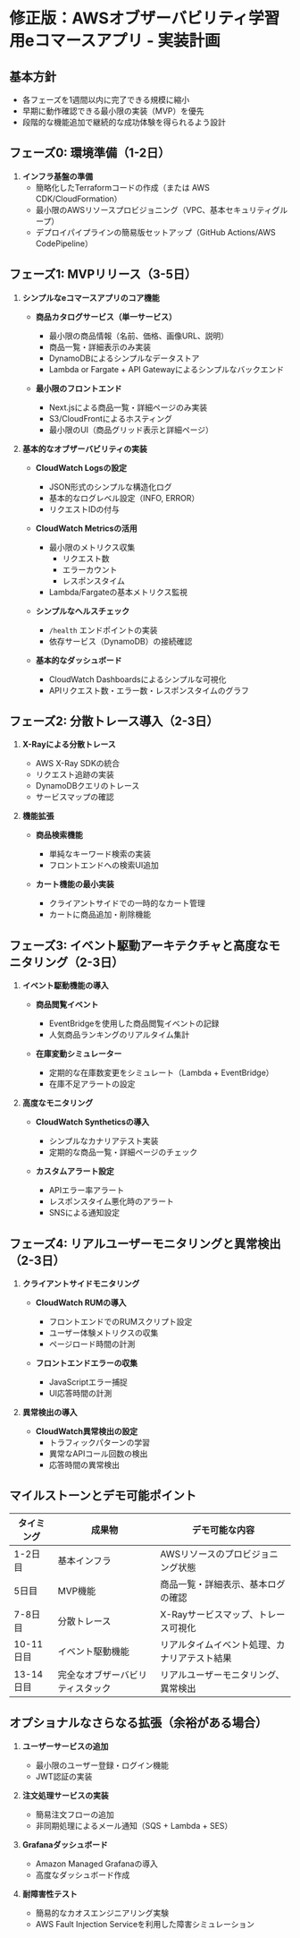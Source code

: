 # 修正版：AWSオブザーバビリティ学習用eコマースアプリ - 実装計画

## 基本方針

* 各フェーズを1週間以内に完了できる規模に縮小
* 早期に動作確認できる最小限の実装（MVP）を優先
* 段階的な機能追加で継続的な成功体験を得られるよう設計

## フェーズ0: 環境準備（1-2日）

1. **インフラ基盤の準備**
   * 簡略化したTerraformコードの作成（または AWS CDK/CloudFormation）
   * 最小限のAWSリソースプロビジョニング（VPC、基本セキュリティグループ）
   * デプロイパイプラインの簡易版セットアップ（GitHub Actions/AWS CodePipeline）

## フェーズ1: MVPリリース（3-5日）

1. **シンプルなeコマースアプリのコア機能**
   * **商品カタログサービス（単一サービス）**
     * 最小限の商品情報（名前、価格、画像URL、説明）
     * 商品一覧・詳細表示のみ実装
     * DynamoDBによるシンプルなデータストア
     * Lambda or Fargate + API Gatewayによるシンプルなバックエンド

   * **最小限のフロントエンド**
     * Next.jsによる商品一覧・詳細ページのみ実装
     * S3/CloudFrontによるホスティング
     * 最小限のUI（商品グリッド表示と詳細ページ）

2. **基本的なオブザーバビリティの実装**
   * **CloudWatch Logsの設定**
     * JSON形式のシンプルな構造化ログ
     * 基本的なログレベル設定（INFO, ERROR）
     * リクエストIDの付与

   * **CloudWatch Metricsの活用**
     * 最小限のメトリクス収集
       * リクエスト数
       * エラーカウント
       * レスポンスタイム
     * Lambda/Fargateの基本メトリクス監視

   * **シンプルなヘルスチェック**
     * `/health` エンドポイントの実装
     * 依存サービス（DynamoDB）の接続確認

   * **基本的なダッシュボード**
     * CloudWatch Dashboardsによるシンプルな可視化
     * APIリクエスト数・エラー数・レスポンスタイムのグラフ

## フェーズ2: 分散トレース導入（2-3日）

1. **X-Rayによる分散トレース**
   * AWS X-Ray SDKの統合
   * リクエスト追跡の実装
   * DynamoDBクエリのトレース
   * サービスマップの確認

2. **機能拡張**
   * **商品検索機能**
     * 単純なキーワード検索の実装
     * フロントエンドへの検索UI追加

   * **カート機能の最小実装**
     * クライアントサイドでの一時的なカート管理
     * カートに商品追加・削除機能

## フェーズ3: イベント駆動アーキテクチャと高度なモニタリング（2-3日）

1. **イベント駆動機能の導入**
   * **商品閲覧イベント**
     * EventBridgeを使用した商品閲覧イベントの記録
     * 人気商品ランキングのリアルタイム集計

   * **在庫変動シミュレーター**
     * 定期的な在庫数変更をシミュレート（Lambda + EventBridge）
     * 在庫不足アラートの設定

2. **高度なモニタリング**
   * **CloudWatch Syntheticsの導入**
     * シンプルなカナリアテスト実装
     * 定期的な商品一覧・詳細ページのチェック

   * **カスタムアラート設定**
     * APIエラー率アラート
     * レスポンスタイム悪化時のアラート
     * SNSによる通知設定

## フェーズ4: リアルユーザーモニタリングと異常検出（2-3日）

1. **クライアントサイドモニタリング**
   * **CloudWatch RUMの導入**
     * フロントエンドでのRUMスクリプト設定
     * ユーザー体験メトリクスの収集
     * ページロード時間の計測

   * **フロントエンドエラーの収集**
     * JavaScriptエラー捕捉
     * UI応答時間の計測

2. **異常検出の導入**
   * **CloudWatch異常検出の設定**
     * トラフィックパターンの学習
     * 異常なAPIコール回数の検出
     * 応答時間の異常検出

## マイルストーンとデモ可能ポイント

| タイミング | 成果物 | デモ可能な内容 |
|-----------|--------|--------------|
| 1-2日目 | 基本インフラ | AWSリソースのプロビジョニング状態 |
| 5日目 | MVP機能 | 商品一覧・詳細表示、基本ログの確認 |
| 7-8日目 | 分散トレース | X-Rayサービスマップ、トレース可視化 |
| 10-11日目 | イベント駆動機能 | リアルタイムイベント処理、カナリアテスト結果 |
| 13-14日目 | 完全なオブザーバビリティスタック | リアルユーザーモニタリング、異常検出 |

## オプショナルなさらなる拡張（余裕がある場合）

1. **ユーザーサービスの追加**
   * 最小限のユーザー登録・ログイン機能
   * JWT認証の実装

2. **注文処理サービスの実装**
   * 簡易注文フローの追加
   * 非同期処理によるメール通知（SQS + Lambda + SES）

3. **Grafanaダッシュボード**
   * Amazon Managed Grafanaの導入
   * 高度なダッシュボード作成

4. **耐障害性テスト**
   * 簡易的なカオスエンジニアリング実験
   * AWS Fault Injection Serviceを利用した障害シミュレーション
